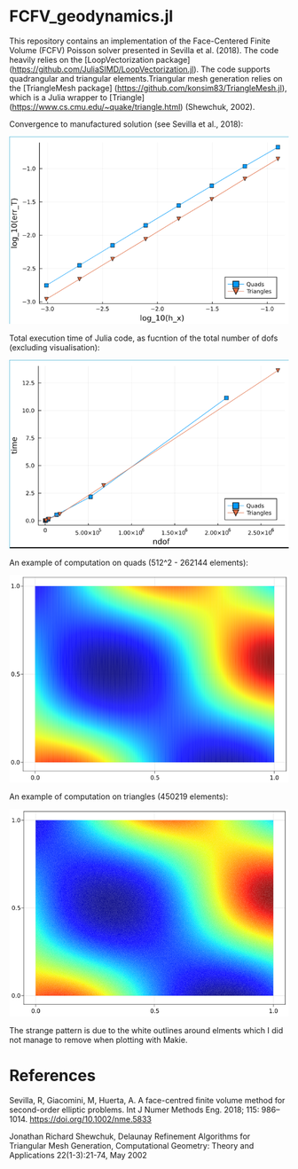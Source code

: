 # FCFV_geodynamics.jl

This repository contains an implementation of the Face-Centered Finite Volume (FCFV) Poisson solver presented in Sevilla et al. (2018). The code heavily relies on the [LoopVectorization package] (https://github.com/JuliaSIMD/LoopVectorization.jl). The code supports quadrangular and triangular elements.Triangular mesh generation relies on the [TriangleMesh package] (https://github.com/konsim83/TriangleMesh.jl), which is a Julia wrapper to [Triangle] (https://www.cs.cmu.edu/~quake/triangle.html) (Shewchuk, 2002). 

Convergence to manufactured solution (see Sevilla et al., 2018):<br/>

![](/images/1_conv_diff_cst.png)

Total execution time of Julia code, as fucntion of the total number of dofs (excluding visualisation):<br/>

![](/images/1_time_diff_cst.png)

An example of computation on quads (512^2 - 262144 elements):

![](/images/1_quad_diff_cst.png)

An example of computation on triangles (450219 elements):

![](/images/1_tri_diff_cst.png)

The strange pattern is due to the white outlines around elments which I did not manage to remove when plotting with Makie.

# References

Sevilla, R, Giacomini, M, Huerta, A. A face-centred finite volume method for second-order elliptic problems. Int J Numer Methods Eng. 2018; 115: 986– 1014. https://doi.org/10.1002/nme.5833

Jonathan Richard Shewchuk, Delaunay Refinement Algorithms for Triangular Mesh Generation, Computational Geometry: Theory and Applications 22(1-3):21-74, May 2002
